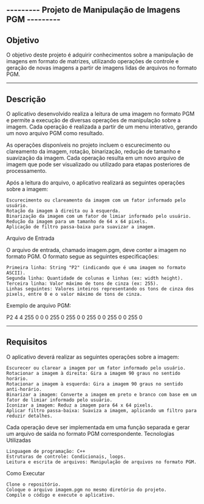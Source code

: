 --------- Projeto de Manipulação de Imagens PGM ---------
---
Objetivo
---

O objetivo deste projeto é adquirir conhecimentos sobre a manipulação de imagens em formato de matrizes, utilizando operações de controle e geração de novas imagens a partir de imagens lidas de arquivos no formato PGM.

---

Descrição
---
O aplicativo desenvolvido realiza a leitura de uma imagem no formato PGM e permite a execução de diversas operações de manipulação sobre a imagem. Cada operação é realizada a partir de um menu interativo, gerando um novo arquivo PGM como resultado.

As operações disponíveis no projeto incluem o escurecimento ou clareamento da imagem, rotação, binarização, redução de tamanho e suavização da imagem. Cada operação resulta em um novo arquivo de imagem que pode ser visualizado ou utilizado para etapas posteriores de processamento.

Após a leitura do arquivo, o aplicativo realizará as seguintes operações sobre a imagem:

    Escurecimento ou clareamento da imagem com um fator informado pelo usuário.
    Rotação da imagem à direita ou à esquerda.
    Binarização da imagem com um fator de limiar informado pelo usuário.
    Redução da imagem para um tamanho de 64 x 64 pixels.
    Aplicação de filtro passa-baixa para suavizar a imagem.

Arquivo de Entrada

O arquivo de entrada, chamado imagem.pgm, deve conter a imagem no formato PGM. O formato segue as seguintes especificações:

    Primeira linha: String "P2" (indicando que é uma imagem no formato ASCII).
    Segunda linha: Quantidade de colunas e linhas (ex: width height).
    Terceira linha: Valor máximo de tons de cinza (ex: 255).
    Linhas seguintes: Valores inteiros representando os tons de cinza dos pixels, entre 0 e o valor máximo de tons de cinza.

Exemplo de arquivo PGM:

P2
4 4
255
0 0 0 255
0 255 0 0
255 0 0 255
0 0 255 0

---

Requisitos
---
O aplicativo deverá realizar as seguintes operações sobre a imagem:

    Escurecer ou clarear a imagem por um fator informado pelo usuário.
    Rotacionar a imagem à direita: Gira a imagem 90 graus no sentido horário.
    Rotacionar a imagem à esquerda: Gira a imagem 90 graus no sentido anti-horário.
    Binarizar a imagem: Converte a imagem em preto e branco com base em um fator de limiar informado pelo usuário.
    Iconizar a imagem: Reduz a imagem para 64 x 64 pixels.
    Aplicar filtro passa-baixa: Suaviza a imagem, aplicando um filtro para reduzir detalhes.

Cada operação deve ser implementada em uma função separada e gerar um arquivo de saída no formato PGM correspondente.
Tecnologias Utilizadas

    Linguagem de programação: C++
    Estruturas de controle: Condicionais, loops.
    Leitura e escrita de arquivos: Manipulação de arquivos no formato PGM.

Como Executar

    Clone o repositório.
    Coloque o arquivo imagem.pgm no mesmo diretório do projeto.
    Compile o código e execute o aplicativo.


    

